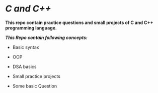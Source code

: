 # ***C and C++***

**This repo contain practice questions and small projects of C and C++ programming language.**

***This Repo contain following concepts:***

- Basic syntax

-  OOP

-  DSA basics

-  Small practice projects

- Some basic Question
